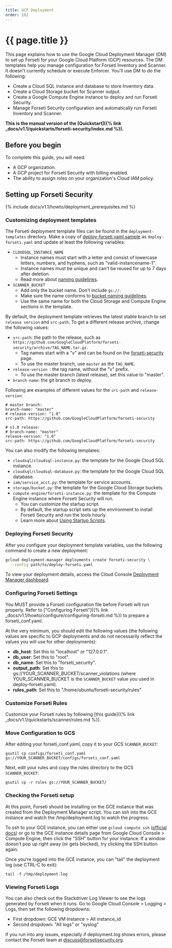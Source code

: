 ```yaml
---
title: GCP Deployment
order: 102
---
```

#  {{ page.title }}

This page explains how to use the Google Cloud Deployment Manager (DM) to set
up Forseti for your Google Cloud Platform (GCP) resources. The DM templates
help you manage configuration for Forseti Inventory and Scanner. It doesn't
currently schedule or execute Enforcer. You'll use DM to do the following:

  - Create a Cloud SQL instance and database to store Inventory data.
  - Create a Cloud Storage bucket for Scanner output.
  - Create a Google Compute Engine instance to deploy and run Forseti Security.
  - Manage Forseti Security configuration and automatically run Forseti
  Inventory and Scanner.

**This is the manual version of the [Quickstart]({% link _docs/v1.1/quickstarts/forseti-security/index.md %}).**

## Before you begin

To complete this guide, you will need:

  - A GCP organization.
  - A GCP project for Forseti Security with billing enabled.
  - The ability to assign roles on your organization's Cloud IAM policy.

## Setting up Forseti Security

{% include docs/v1.1/howto/deployment_prerequisites.md %}

### Customizing deployment templates

The Forseti deployment template files can be found in the `deployment-templates` directory.
Make a copy of [deploy-forseti.yaml.sample](https://github.com/GoogleCloudPlatform/forseti-security/blob/1.0-dev/deployment-templates/deploy-forseti.yaml.sample) as `deploy-forseti.yaml` and update
at least the following variables:

  - `CLOUDSQL_INSTANCE_NAME`
    - Instance names must start with a letter and consist of lowercase letters,
    numbers, and hyphens, such as "valid-instancename-1".
    - Instance names must be unique and can't be reused for up to 7 days after
    deletion.
    - Read more about [naming guidelines](https://cloud.google.com/sql/docs/mysql/instance-settings#settings-2ndgen).
  - `SCANNER_BUCKET`
    - Add only the bucket name. Don't include `gs://`.
    - Make sure the name conforms to [bucket naming guidelines](https://cloud.google.com/storage/docs/naming).
    - Use the same name for both the Cloud Storage and Compute Engine sections
    in the template.

By default, the deployment template retrieves the latest stable branch to set
`release version` and `src-path`. To get a different release archive, change
the following values:

  - `src-path`: the path to the release, such as
  `https://github.com/GoogleCloudPlatform/forseti-security/archive/TAG_NAME.tar.gz`.
    - Tag names start with a "v" and can be found on the
    [forseti-security](https://github.com/GoogleCloudPlatform/forseti-security/tags)
    page.
    - To use the master branch, use `master` as the `TAG_NAME`.
  - `release-version `: the tag name, without the "v" prefix.
    - To use the master branch (latest release), set this value to "master".
  - `branch-name`: the git branch to deploy.

Following are examples of different values for the `src-path` and
`release-version`:

  ```
  # master branch:
  branch-name: "master"
  # release-version: "1.0"
  src-path: https://github.com/GoogleCloudPlatform/forseti-security

  # v1.0 release:
  # branch-name: "master"
  release-version: "1.0"
  src-path: https://github.com/GoogleCloudPlatform/forseti-security
  ```

You can also modify the following templates:

  - `cloudsql/cloudsql-instance.py`: the template for the Google Cloud SQL
  instance.
  - `cloudsql/cloudsql-database.py`: the template for the Google Cloud SQL
  database.
  - `iam/service_acct.py`: the template for service accounts.
  - `storage/bucket.py`: the template for the Google Cloud Storage buckets.
  - `compute-engine/forseti-instance.py`: the template for the Compute Engine instance where
  Forseti Security will run.
    - You can customize the startup script.
    - By default, the startup script sets up the environment to install Forseti
    Security and run the tools hourly.
    - Learn more about [Using Startup Scripts](https://cloud.google.com/deployment-manager/docs/step-by-step-guide/setting-metadata-and-startup-scripts).

### Deploying Forseti Security

After you configure your deployment template variables, use the following command
to create a new deployment:

  ```bash
  gcloud deployment-manager deployments create forseti-security \
    --config path/to/deploy-forseti.yaml
  ```

To view your deployment details, access the Cloud Console
[Deployment Manager dashboard](https://console.cloud.google.com/deployments).


### Configuring Forseti Settings

You MUST provide a Forseti configuration file before Forseti will run properly.
Refer to ["Configuring Forseti"]({% link _docs/v1.1/howto/configure/configuring-forseti.md %})
to prepare a forseti_conf.yaml.

At the very minimum, you should edit the following values (the following values are specific
to GCP deployments and do not necessarily reflect the values you will use for
other deployments):

* **db_host**: Set this to "localhost" or "127.0.0.1".
* **db_user**: Set this to "root".
* **db_name**: Set this to "forseti_security".
* **output_path**: Set this to gs://YOUR_SCANNER_BUCKET/scanner_violations (where YOUR_SCANNER_BUCKET is the `SCANNER_BUCKET` value you used in deploy-forseti.yaml).
* **rules_path**: Set this to "/home/ubuntu/forseti-security/rules"

### Customize Forseti Rules

Customize your Forseti rules by following [this guide]({% link _docs/v1.1/quickstarts/scanner/rules.md %}).

### Move Configuration to GCS

After editing your forseti_conf.yaml, copy it to your GCS `SCANNER_BUCKET`:

```
gsutil cp configs/forseti_conf.yaml gs://YOUR_SCANNER_BUCKET/configs/forseti_conf.yaml
```

Next, edit your rules and copy the rules directory to the GCS `SCANNER_BUCKET`:

```
gsutil cp -r rules gs://YOUR_SCANNER_BUCKET/
```

### Checking the Forseti setup

At this point, Forseti should be installing on the GCE instance that was
created from the Deployment Manager script. You can ssh into the GCE instance
and watch the /tmp/deployment.log to watch the progress.

To ssh to your GCE instance, you can either use `gcloud compute ssh` ([official docs](https://cloud.google.com/sdk/gcloud/reference/compute/ssh)) or go to the GCE
instance details page from Google Cloud Console > Compute Engine, then click the
"SSH" button for your instance. If a window doesn't pop up right away (or gets blocked),
try clicking the SSH button again.

Once you're logged into the GCE instance, you can "tail" the deployment log
(use CTRL-C to exit):

```
tail -f /tmp/deployment.log
```

### Viewing Forseti Logs

You can also check out the Stackdriver Log Viewer to see the logs generated by Forseti
when it runs. Go to Google Cloud Console > Logging > Logs, then set the following dropdowns:

* First dropdown: GCE VM Instance > All instance_id
* Second dropdown: "All logs" or "syslog"


If you run into any issues, especially if deployment.log shows errors,
please contact the Forseti team at discuss@forsetisecurity.org.
